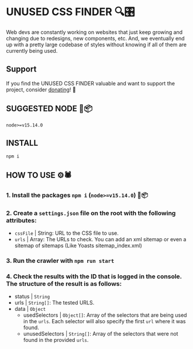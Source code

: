 # UNUSED CSS FINDER 🔍🎛️

Web devs are constantly working on websites that just keep growing and changing due to redesigns, new components, etc. And, we eventually end up with a pretty large codebase of styles without knowing if all of them are currently being used.

## Support
If you find the UNUSED CSS FINDER valuable and want to support the project, consider [donating](hhttps://ko-fi.com/E1E0NCNON)! 🙏 


## SUGGESTED NODE 📜📦

```
node>=v15.14.0
```

## INSTALL

`npm i`


## HOW TO USE ⚙️🕷️

### 1. Install the packages `npm i` (`node>=v15.14.0`)  📜📦

### 2. Create a `settings.json` file on the root with the following attributes:
- `cssFile` | String: URL to the CSS file to use.
- `urls` | Array<String>: The URLs to check. You can add an xml sitemap or even a sitemap of sitemaps (Like Yoasts sitemap_index.xml)

### 3. Run the crawler with `npm run start`

### 4. Check the results with the ID that is logged in the console. The structure of the result is as follows:
  - status | `String`
  - urls | `String[]`: The tested URLS.
  - data | `Object`
    - usedSelectors | `Object[]`: Array of the selectors that are being used in the `urls`. Each selector will also specify the first `url` where it was found.
    - unusedSelectors | `String[]`: Array of the selectors that were not found in the provided `urls`.
